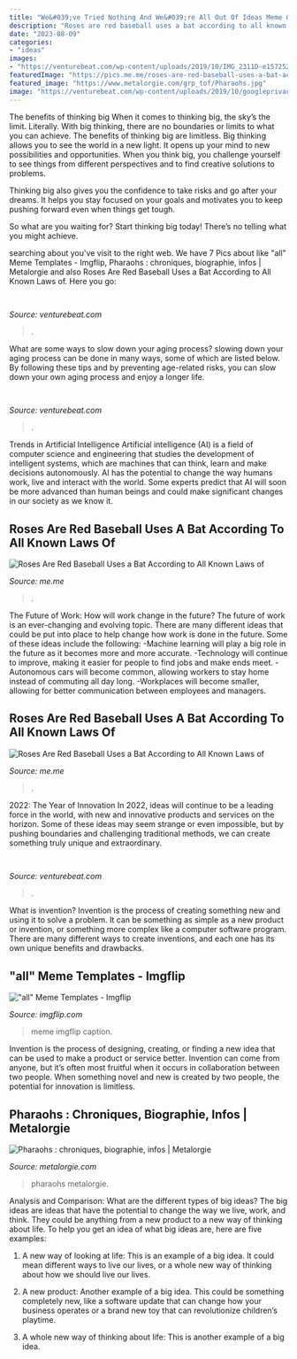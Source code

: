 ```yaml
---
title: "We&#039;ve Tried Nothing And We&#039;re All Out Of Ideas Meme Generator : Roses Are Red Baseball Uses A Bat According To All Known Laws Of"
description: "Roses are red baseball uses a bat according to all known laws of"
date: "2023-08-09"
categories:
- "ideas"
images:
- "https://venturebeat.com/wp-content/uploads/2019/10/IMG_2311D-e1572525473978.jpeg"
featuredImage: "https://pics.me.me/roses-are-red-baseball-uses-a-bat-according-to-all-63461350.png"
featured_image: "https://www.metalorgie.com/grp_tof/Pharaohs.jpg"
image: "https://venturebeat.com/wp-content/uploads/2019/10/googleprivacy.jpg"
---
```



The benefits of thinking big
When it comes to thinking big, the sky’s the limit. Literally. With big thinking, there are no boundaries or limits to what you can achieve. The benefits of thinking big are limitless.
Big thinking allows you to see the world in a new light. It opens up your mind to new possibilities and opportunities. When you think big, you challenge yourself to see things from different perspectives and to find creative solutions to problems.

Thinking big also gives you the confidence to take risks and go after your dreams. It helps you stay focused on your goals and motivates you to keep pushing forward even when things get tough.

So what are you waiting for? Start thinking big today! There’s no telling what you might achieve.

	

		
searching about  you've visit to the right web. We have 7 Pics about  like &quot;all&quot; Meme Templates - Imgflip, Pharaohs : chroniques, biographie, infos | Metalorgie and also Roses Are Red Baseball Uses a Bat According to All Known Laws of. Here you go:
		
    
## 

<img loading=lazy src="https://venturebeat.com/wp-content/uploads/2019/10/IMG_2311D-e1572525473978.jpeg" onerror="this.onerror=null;this.src='https://tse4.mm.bing.net/th?id=OIP.MdmuIy3ffycZ0MtY14WP3QHaE4&amp;pid=15.1';" alt="">

_Source: venturebeat.com_

>. 

	

What are some ways to slow down your aging process?
slowing down your aging process can be done in many ways, some of which are listed below. By following these tips and by preventing age-related risks, you can slow down your own aging process and enjoy a longer life.

    
## 

<img loading=lazy src="https://venturebeat.com/wp-content/uploads/2019/10/googleprivacy.jpg" onerror="this.onerror=null;this.src='https://tse4.mm.bing.net/th?id=OIP.uwfaTrl2hKKUtYdFv5sSpwHaGV&amp;pid=15.1';" alt="">

_Source: venturebeat.com_

>. 

	

Trends in Artificial Intelligence
Artificial intelligence (AI) is a field of computer science and engineering that studies the development of intelligent systems, which are machines that can think, learn and make decisions autonomously. AI has the potential to change the way humans work, live and interact with the world. Some experts predict that AI will soon be more advanced than human beings and could make significant changes in our society as we know it.

    
## Roses Are Red Baseball Uses A Bat According To All Known Laws Of

<img loading=lazy src="https://pics.me.me/roses-are-red-baseball-uses-a-bat-according-to-all-63461350.png" onerror="this.onerror=null;this.src='https://tse1.mm.bing.net/th?id=OIP.XEI04lsA_7ULClZkK2mnPQHaOV&amp;pid=15.1';" alt="Roses Are Red Baseball Uses a Bat According to All Known Laws of">

_Source: me.me_

>. 

	

The Future of Work: How will work change in the future?
The future of work is an ever-changing and evolving topic. There are many different ideas that could be put into place to help change how work is done in the future. Some of these ideas include the following: 
-Machine learning will play a big role in the future as it becomes more and more accurate. 
-Technology will continue to improve, making it easier for people to find jobs and make ends meet. 
-Autonomous cars will become common, allowing workers to stay home instead of commuting all day long. 
-Workplaces will become smaller, allowing for better communication between employees and managers.

    
## Roses Are Red Baseball Uses A Bat According To All Known Laws Of

<img loading=lazy src="https://pics.me.me/wow-look-at-all-this-fresh-produe-im-a-vegan-2796808.png" onerror="this.onerror=null;this.src='https://tse2.mm.bing.net/th?id=OIP.7l_qz_o4tJZWrptHhxoqmQHaFO&amp;pid=15.1';" alt="Roses Are Red Baseball Uses a Bat According to All Known Laws of">

_Source: me.me_

>. 

	

2022: The Year of Innovation
In 2022, ideas will continue to be a leading force in the world, with new and innovative products and services on the horizon. Some of these ideas may seem strange or even impossible, but by pushing boundaries and challenging traditional methods, we can create something truly unique and extraordinary.

    
## 

<img loading=lazy src="https://venturebeat.com/wp-content/uploads/2018/10/Screenshot-38.png?w=640" onerror="this.onerror=null;this.src='https://tse1.mm.bing.net/th?id=OIP.BvUCg4V0WFhBFMpTJgoraAHaD-&amp;pid=15.1';" alt="">

_Source: venturebeat.com_

>. 

	

What is invention?
Invention is the process of creating something new and using it to solve a problem. It can be something as simple as a new product or invention, or something more complex like a computer software program. There are many different ways to create inventions, and each one has its own unique benefits and drawbacks.

    
## &quot;all&quot; Meme Templates - Imgflip

<img loading=lazy src="https://i.imgflip.com/4/1t0mr6.jpg" onerror="this.onerror=null;this.src='https://tse2.mm.bing.net/th?id=OIP.d312QyOh4PMx0BN_jVg3YQAAAA&amp;pid=15.1';" alt="&quot;all&quot; Meme Templates - Imgflip">

_Source: imgflip.com_

>meme imgflip caption. 

	

Invention is the process of designing, creating, or finding a new idea that can be used to make a product or service better. Invention can come from anyone, but it’s often most fruitful when it occurs in collaboration between two people. When something novel and new is created by two people, the potential for innovation is limitless.

    
## Pharaohs : Chroniques, Biographie, Infos | Metalorgie

<img loading=lazy src="https://www.metalorgie.com/grp_tof/Pharaohs.jpg" onerror="this.onerror=null;this.src='https://tse4.mm.bing.net/th?id=OIP.e5FGNs2l6NC2qWmks0sV3gAAAA&amp;pid=15.1';" alt="Pharaohs : chroniques, biographie, infos | Metalorgie">

_Source: metalorgie.com_

>pharaohs metalorgie. 

	

Analysis and Comparison: What are the different types of big ideas?
The big ideas are ideas that have the potential to change the way we live, work, and think. They could be anything from a new product to a new way of thinking about life. To help you get an idea of what big ideas are, here are five examples:
1. A new way of looking at life: This is an example of a big idea. It could mean different ways to live our lives, or a whole new way of thinking about how we should live our lives.

2. A new product: Another example of a big idea. This could be something completely new, like a software update that can change how your business operates or a brand new toy that can revolutionize children’s playtime.

3. A whole new way of thinking about life: This is another example of a big idea.

